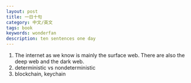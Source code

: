 ```yaml
---
layout: post
title: 一日十句
category: 中文/英文
tags: book
keywords: wonderfan
description: ten sentences one day
---
```


1. The internet as we know is mainly the surface web. There are also the deep web and the dark web.
2. deterministic vs nondeterministic
3. blockchain, keychain
